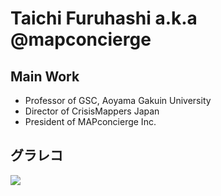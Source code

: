 # Taichi Furuhashi a.k.a @mapconcierge

## Main Work
* Professor of GSC, Aoyama Gakuin University
* Director of CrisisMappers Japan
* President of MAPconcierge Inc.

## グラレコ
![](https://miro.medium.com/max/2100/1*NDrvFmN8JKxmMsRT1PYDtw.jpeg)
